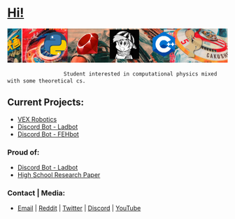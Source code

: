 # [Hi!](https://jpvinnie.github.io/)

<p align="center">
  <img src="./Data/ghbanner.png" alt="banner" />
</p>

                      Student interested in computational physics mixed with some theoretical cs. 

## Current Projects:
- [VEX Robotics](https://github.com/CodeIGuess/Robotics)
- [Discord Bot - Ladbot](https://github.com/Camto/Lad)
- [Discord Bot - FEHbot](https://github.com/jpVinnie/FEH-Bot)

### Proud of:
- [Discord Bot - Ladbot](https://github.com/Camto/Lad)
- [High School Research Paper](https://github.com/jpVinnie/Pythagorean-Triples-in-the-Pascal-Triangle)

### Contact | Media:
- [Email](mailto:JanPaul.Ramos@Protonmail.com) | [Reddit](https://www.reddit.com/user/Stenfor) | [Twitter](https://twitter.com/jp_vinnie) | [Discord](https://discordapp.com/users/294518633541926912) | [YouTube](https://www.youtube.com/channel/UCD6b4d3B_u7fct5YypG0Wow)
